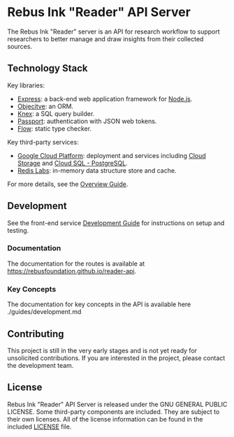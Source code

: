 # Rebus Ink "Reader" API Server

The Rebus Ink "Reader" server is an API for research workflow to support researchers to
better manage and draw insights from their collected sources.


## Technology Stack

Key libraries:

* [Express](https://expressjs.com): a back-end web application framework for [Node.js](https://nodejs.org/).
* [Objecitve](https://github.com/Vincit/objection.js): an ORM.
* [Knex](https://knexjs.org): a SQL query builder.
* [Passport](https://www.passportjs.org): authentication with JSON web tokens.
* [Flow](https://flow.org): static type checker.

Key third-party services:

* [Google Cloud Platform](https://cloud.google.com): deployment and services including
  [Cloud Storage](https://cloud.google.com/storage) and [Cloud SQL - PostgreSQL](https://cloud.google.com/sql).
* [Redis Labs](https://redis.com): in-memory data structure store and cache.

For more details, see the [Overview Guide](./guides/overview.md).

## Development

See the front-end service [Development Guide](./guides/development.md) for instructions on setup and
testing.

### Documentation

The documentation for the routes is available at https://rebusfoundation.github.io/reader-api.

### Key Concepts
The documentation for key concepts in the API is available here ./guides/development.md

## Contributing

This project is still in the very early stages and is not yet ready for unsolicited contributions.
If you are interested in the project, please contact the development team.

## License

Rebus Ink "Reader" API Server is released under the GNU GENERAL PUBLIC LICENSE. Some third-party
components are included. They are subject to their own licenses. All of the license information can
be found in the included [LICENSE](./LICENSE) file.
